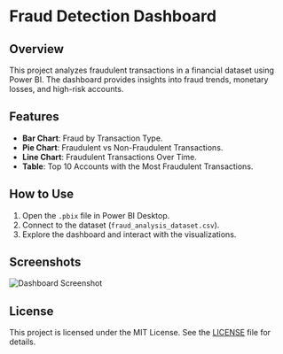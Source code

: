 # Fraud Detection Dashboard

## Overview
This project analyzes fraudulent transactions in a financial dataset using Power BI. The dashboard provides insights into fraud trends, monetary losses, and high-risk accounts.

## Features
- **Bar Chart**: Fraud by Transaction Type.
- **Pie Chart**: Fraudulent vs Non-Fraudulent Transactions.
- **Line Chart**: Fraudulent Transactions Over Time.
- **Table**: Top 10 Accounts with the Most Fraudulent Transactions.

## How to Use
1. Open the `.pbix` file in Power BI Desktop.
2. Connect to the dataset (`fraud_analysis_dataset.csv`).
3. Explore the dashboard and interact with the visualizations.

## Screenshots
![Dashboard Screenshot](screenshot.png)

## License
This project is licensed under the MIT License. See the [LICENSE](LICENSE) file for details.
